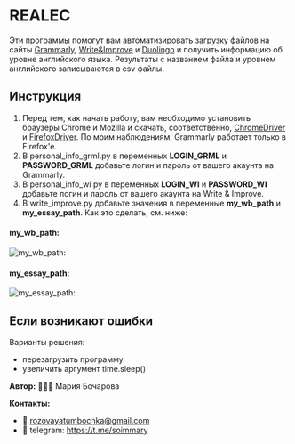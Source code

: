 # REALEC

Эти программы помогут вам автоматизировать загрузку файлов на сайты [Grammarly](https://www.grammarly.com), [Write&Improve](https://writeandimprove.com) и [Duolingo](https://cefr.duolingo.com) и получить информацию об уровне английского языка. Результаты с названием файла и уровнем английского записываются в csv файлы.

## Инструкция
1. Перед тем, как начать работу, вам необходимо установить браузеры Chrome и Mozilla и скачать, соответственно, [ChromeDriver](https://chromedriver.chromium.org) и [FirefoxDriver](https://github.com/mozilla/geckodriver/releases). По моим наблюдениям, Grammarly работает только в Firefox'e.
2. В personal_info_grml.py в переменных **LOGIN_GRML** и **PASSWORD_GRML** добавьте логин и пароль от вашего акаунта на Grammarly.
3. В personal_info_wi.py в переменных **LOGIN_WI** и **PASSWORD_WI** добавьте логин и пароль от вашего акаунта на Write & Improve.
4. В write_improve.py добавьте значения в переменные **my_wb_path** и **my_essay_path**. Как это сделать, см. ниже:

#### my_wb_path:

![**my_wb_path:**](https://github.com/soimmary/REALEC/blob/main/my_wb_path.gif)

#### my_essay_path:

![**my_essay_path:**](https://github.com/soimmary/REALEC/blob/main/my_essay_path.gif)

## Если возникают ошибки

Варианты решения:
- перезагрузить программу
- увеличить аргумент time.sleep()


**Автор:** 💁🏼‍♀️ Мария Бочарова

**Контакты:** 
- 📨 rozovayatumbochka@gmail.com
- 📠 telegram: https://t.me/soimmary
